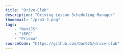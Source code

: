 ```yaml
---
title: "Drive-Club"
description: "Driving Lesson Scheduling Manager"
thumbnail: "/pro3-2.png"
tags: 
    - "NextJS"
    - "tRPC"
    - "Prisma"
sourceCode: "https://github.com/Dan925/drive-club"
---
```

